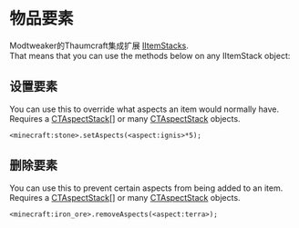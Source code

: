 # 物品要素

Modtweaker的Thaumcraft集成扩展 [IItemStacks](/Vanilla/Items/IItemStack/).  
That means that you can use the methods below on any IItemStack object: 

## 设置要素

You can use this to override what aspects an item would normally have.  
Requires a [CTAspectStack](/Mods/Modtweaker/Thaumcraft/Aspects/CTAspect/)[] or many [CTAspectStack](/Mods/Modtweaker/Thaumcraft/Aspects/CTAspect/) objects.

```
<minecraft:stone>.setAspects(<aspect:ignis>*5);
```


## 删除要素

You can use this to prevent certain aspects from being added to an item.  
Requires a [CTAspectStack](/Mods/Modtweaker/Thaumcraft/Aspects/CTAspect/)[] or many [CTAspectStack](/Mods/Modtweaker/Thaumcraft/Aspects/CTAspect/) objects.

```
<minecraft:iron_ore>.removeAspects(<aspect:terra>);
```
